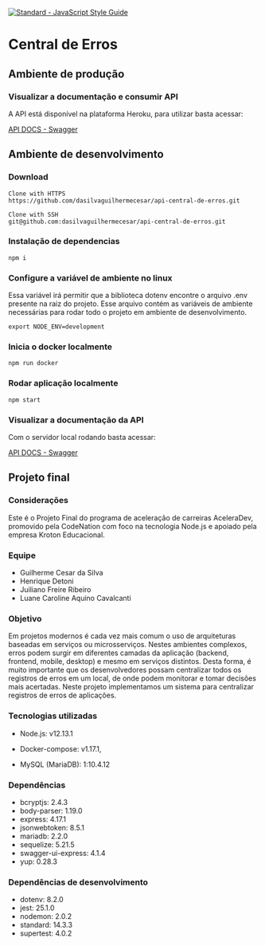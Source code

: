 [![Standard - JavaScript Style Guide](https://cdn.rawgit.com/standard/standard/master/badge.svg)](https://github.com/standard/standard)

# Central de Erros

## Ambiente de produção

### Visualizar a documentação e consumir API 

A API está disponível na plataforma Heroku, para utilizar basta acessar:

[API DOCS - Swagger](https://api-central-de-erros.herokuapp.com/)

## Ambiente de desenvolvimento

### Download

```
Clone with HTTPS 
https://github.com/dasilvaguilhermecesar/api-central-de-erros.git

Clone with SSH
git@github.com:dasilvaguilhermecesar/api-central-de-erros.git

```

### Instalação de dependencias

```
npm i
```

### Configure a variável de ambiente no linux

Essa variável irá permitir que a biblioteca dotenv encontre o arquivo .env presente na raiz do projeto. Esse arquivo contém as variáveis de ambiente necessárias para rodar todo o projeto em ambiente de desenvolvimento.

```
export NODE_ENV=development
```

### Inicia o docker localmente

```
npm run docker
```

### Rodar aplicação localmente

```
npm start
```

### Visualizar a documentação da API

Com o servidor local rodando basta acessar:

[API DOCS - Swagger](http://localhost:8080/api-docs)

## Projeto final 

### Considerações

Este é o Projeto Final do programa de aceleração de carreiras AceleraDev, promovido pela CodeNation com foco na tecnologia Node.js e apoiado pela empresa Kroton Educacional.

### Equipe

- Guilherme Cesar da Silva
- Henrique Detoni
- Juiliano Freire Ribeiro
- Luane Caroline Aquino Cavalcanti

### Objetivo

Em projetos modernos é cada vez mais comum o uso de arquiteturas baseadas em serviços ou microsserviços. Nestes ambientes complexos, erros podem surgir em diferentes camadas da aplicação (backend, frontend, mobile, desktop) e mesmo em serviços distintos. Desta forma, é muito importante que os desenvolvedores possam centralizar todos os registros de erros em um local, de onde podem monitorar e tomar decisões mais acertadas. Neste projeto implementamos um sistema para centralizar registros de erros de aplicações.

### Tecnologias utilizadas

- Node.js: v12.13.1

- Docker-compose: v1.17.1,

- MySQL (MariaDB): 1:10.4.12

### Dependências

-  bcryptjs: 2.4.3
-  body-parser: 1.19.0
-  express: 4.17.1
-  jsonwebtoken: 8.5.1
-  mariadb: 2.2.0
-  sequelize: 5.21.5
-  swagger-ui-express: 4.1.4
-  yup: 0.28.3

### Dependências de desenvolvimento

- dotenv: 8.2.0
- jest: 25.1.0
- nodemon: 2.0.2
- standard: 14.3.3
- supertest: 4.0.2
